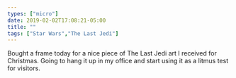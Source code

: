 ```yaml
---
types: ["micro"]
date: 2019-02-02T17:08:21-05:00
title: ""
tags: ["Star Wars","The Last Jedi"]
---
```

Bought a frame today for a nice piece of The Last Jedi art I received for Christmas. Going to hang it up in my office and start using it as a litmus test for visitors.

